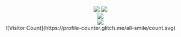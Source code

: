 <div align="center">
  <img src="https://github-readme-stats.vercel.app/api?username=CodeByChaos&show_icons=true&theme=tokyonight" />
  <img src="https://github-readme-streak-stats.herokuapp.com/?user=CodeByChaos" />
</div>
<div align="center">
  <img src="https://github-readme-activity-graph.vercel.app/graph?username=CodeByChaos&theme=xcode" />
</div>
<div align="center"><img src="https://cdn.jsdelivr.net/gh/CodeByChaos/CodeByChaos/assets/github-contribution-grid-snake.svg" /></div>
![Visitor Count](https://profile-counter.glitch.me/all-smile/count.svg)



<!--
**CodeByChaos/CodeByChaos** is a ✨ _special_ ✨ repository because its `README.md` (this file) appears on your GitHub profile.

Here are some ideas to get you started:

- 🔭 I’m currently working on ...
- 🌱 I’m currently learning ...
- 👯 I’m looking to collaborate on ...
- 🤔 I’m looking for help with ...
- 💬 Ask me about ...
- 📫 How to reach me: ...
- 😄 Pronouns: ...
- ⚡ Fun fact: ...
-->
